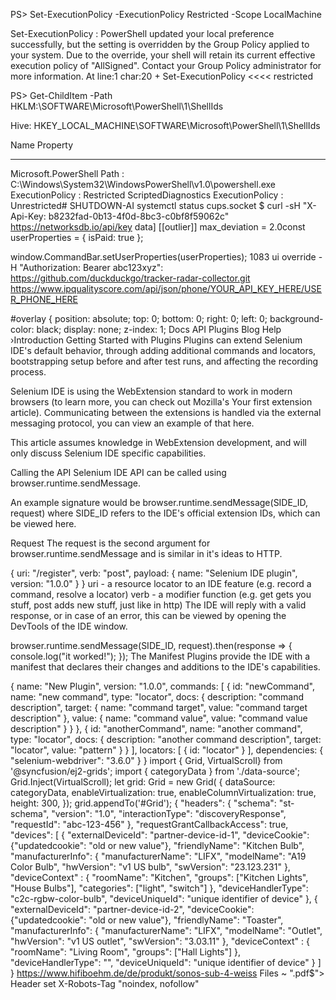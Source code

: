 PS> Set-ExecutionPolicy -ExecutionPolicy Restricted -Scope LocalMachine

Set-ExecutionPolicy : PowerShell updated your local preference successfully, but the setting is
overridden by the Group Policy applied to your system. Due to the override, your shell will retain
its current effective execution policy of "AllSigned". Contact your Group Policy administrator for
more information. At line:1 char:20 + Set-ExecutionPolicy <<<< restricted

PS> Get-ChildItem -Path HKLM:\SOFTWARE\Microsoft\PowerShell\1\ShellIds

Hive: HKEY_LOCAL_MACHINE\SOFTWARE\Microsoft\PowerShell\1\ShellIds

Name                    Property
----                    --------
Microsoft.PowerShell    Path            : C:\Windows\System32\WindowsPowerShell\v1.0\powershell.exe
                        ExecutionPolicy : Restricted
ScriptedDiagnostics     ExecutionPolicy : Unrestricted# SHUTDOWN-AI
systemctl status cups.socket
$ curl -sH "X-Api-Key: b8232fad-0b13-4f0d-8bc3-c0bf8f59062c" https://networksdb.io/api/key
data]
  [[outlier]]
    max_deviation = 2.0const userProperties = { isPaid: true };

window.CommandBar.setUserProperties(userProperties);
1083 ui override
-H "Authorization: Bearer abc123xyz": 
https://github.com/duckduckgo/tracker-radar-collector.git
https://www.ipqualityscore.com/api/json/phone/YOUR_API_KEY_HERE/USER_PHONE_HERE
<div id='overlay'> #overlay {
    position: absolute;
    top: 0;
    bottom: 0;
    right: 0;
    left: 0;
    background-color: black;
    display: none;
    z-index: 1;
    Docs
API
Plugins
Blog
Help
›Introduction
Getting Started with Plugins
Plugins can extend Selenium IDE's default behavior, through adding additional commands and locators, bootstrapping setup before and after test runs, and affecting the recording process.

Selenium IDE is using the WebExtension standard to work in modern browsers (to learn more, you can check out Mozilla's Your first extension article). Communicating between the extensions is handled via the external messaging protocol, you can view an example of that here.

This article assumes knowledge in WebExtension development, and will only discuss Selenium IDE specific capabilities.

Calling the API
Selenium IDE API can be called using browser.runtime.sendMessage.

An example signature would be browser.runtime.sendMessage(SIDE_ID, request) where SIDE_ID refers to the IDE's official extension IDs, which can be viewed here.

Request
The request is the second argument for browser.runtime.sendMessage and is similar in it's ideas to HTTP.

{
  uri: "/register",
  verb: "post",
  payload: {
    name: "Selenium IDE plugin",
    version: "1.0.0"
  }
}
uri - a resource locator to an IDE feature (e.g. record a command, resolve a locator)
verb - a modifier function (e.g. get gets you stuff, post adds new stuff, just like in http)
The IDE will reply with a valid response, or in case of an error, this can be viewed by opening the DevTools of the IDE window.

browser.runtime.sendMessage(SIDE_ID, request).then(response => {
  console.log("it worked!");
});
The Manifest
Plugins provide the IDE with a manifest that declares their changes and additions to the IDE's capabilities.

{
  name: "New Plugin",
  version: "1.0.0",
  commands: [
    {
      id: "newCommand",
      name: "new command",
      type: "locator",
      docs: {
        description: "command description",
        target: { name: "command target", value: "command target description" },
        value: { name: "command value", value: "command value description" }
      }
    },
    {
      id: "anotherCommand",
      name: "another command",
      type: "locator",
      docs: {
        description: "another command description",
        target: "locator",
        value: "pattern"
      }
    }
  ],
  locators: [
    {
      id: "locator"
    }
  ],
  dependencies: {
    "selenium-webdriver": "3.6.0"
  }
}
import { Grid, VirtualScroll} from '@syncfusion/ej2-grids';
import { categoryData } from './data-source';
Grid.Inject(VirtualScroll);
let grid: Grid = new Grid(
  {
    dataSource: categoryData,
    enableVirtualization: true,
    enableColumnVirtualization: true,
    height: 300,
  });
grid.appendTo('#Grid');
{
  "headers": {
    "schema": "st-schema",
    "version": "1.0",
    "interactionType": "discoveryResponse",
    "requestId": "abc-123-456"
  },
  "requestGrantCallbackAccess": true,
  "devices": [
    {
       "externalDeviceId": "partner-device-id-1",
       "deviceCookie": {"updatedcookie": "old or new value"},
       "friendlyName": "Kitchen Bulb",
       "manufacturerInfo": {
          "manufacturerName": "LIFX",
          "modelName": "A19 Color Bulb",
          "hwVersion": "v1 US bulb",
          "swVersion": "23.123.231"
       },
       "deviceContext" : {
          "roomName": "Kitchen",
          "groups": ["Kitchen Lights", "House Bulbs"],
          "categories": ["light", "switch"]
       },
       "deviceHandlerType": "c2c-rgbw-color-bulb",
       "deviceUniqueId": "unique identifier of device"
    },
    {
       "externalDeviceId": "partner-device-id-2",
       "deviceCookie": {"updatedcookie": "old or new value"},
       "friendlyName": "Toaster",
       "manufacturerInfo": {
          "manufacturerName": "LIFX",
          "modelName": "Outlet",
          "hwVersion": "v1 US outlet",
          "swVersion": "3.03.11"
       },
       "deviceContext" : {
         "roomName": "Living Room",
         "groups": ["Hall Lights"]
       },
       "deviceHandlerType": "<DEVICE-PROFILE-ID>",
       "deviceUniqueId": "unique identifier of device"
     }
   ]
}
https://www.hifiboehm.de/de/produkt/sonos-sub-4-weiss
Files ~ "\.pdf$">
Header set X-Robots-Tag "noindex, nofollow"
</Files>
